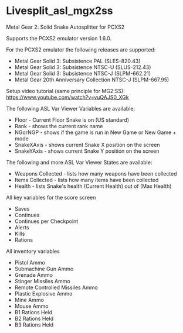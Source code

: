 # Livesplit_asl_mgx2ss
Metal Gear 2: Solid Snake Autosplitter for PCXS2

Supports the PCXS2 emulator version 1.6.0.

For the PCXS2 emulator the following releases are supported:
- Metal Gear Solid 3: Subsistence PAL (SLES-820.43)
- Metal Gear Solid 3: Subsistence NTSC-U (SLUS-212.43)
- Metal Gear Solid 3: Subsistence NTSC-J (SLPM-662.21)
- Metal Gear 20th Anniversary Collection NTSC-J (SLPM-667.95)

Setup video tutorial (same principle for MG2:SS):
https://www.youtube.com/watch?v=vuQAJS0_XGk

The following ASL Var Viewer Variables are available:
- Floor             - Current Floor Snake is on (US standard)
- Rank              - shows the current rank name
- NGorNGP           - shows if the game is run in New Game or New Game + mode
- SnakeXAxis        - shows current Snake X position on the screen
- SnakeYAxis        - shows current Snake Y position on the screen

The following and more ASL Var Viewer States are available:
- Weapons Collected  - lists how many weapons have been collected
- Items Collected    - lists how many items have been collected
- Health             - lists Snake's health (Current Health) out of (Max Health)

All key variables for the score screen
- Saves
- Continues
- Continues per Checkpoint
- Alerts
- Kills
- Rations

All inventory variables
- Pistol Ammo
- Submachine Gun Ammo
- Grenade Ammo
- Stinger Missiles Ammo
- Remote Controlled Missiles Ammo
- Plastic Explosive Ammo
- Mine Ammo
- Mouse Ammo
- B1 Rations Held
- B2 Rations Held
- B3 Rations Held